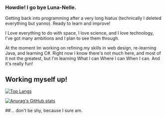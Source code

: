 ### Howdie! I go bye Luna-Nelle.

Getting back into programming after a very long hiatus (technically I deleted everything but yanno). Ready to learn and improve! 

I Love everything to do with space, I love science, and I love technology, I've got many ambitions and I plan to see them through.

At the moment Im working on refining my skills in web design, re-learning Java, and learning C#. 
Right now I know there's not much here, and most of it not the greatest, but I'm learning What I can Where I can When I can. And it's really fun!

## Working myself up!

[![Top Langs](https://github-readme-stats.vercel.app/api/top-langs/?username=anuraghazra&layout=compact&theme=aura&count_private=true)](https://github.com/anuraghazra/github-readme-stats)

[![Anurag's GitHub stats](https://github-readme-stats.vercel.app/api?username=limepotato&count_private=true&theme=aura)](https://github.com/anuraghazra/github-readme-stats)


##...
don't be shy, because I sure am.
